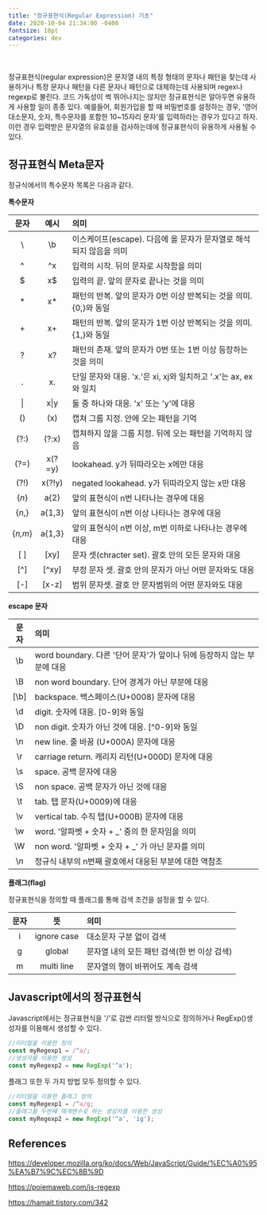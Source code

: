 ```yaml
---
title: "정규표현식(Regular Expression) 기초"
date: 2020-10-04 21:34:00 -0400
fontsize: 10pt
categories: dev
---
```


<br>

정규표현식(regular expression)은 문자열 내의 특정 형태의 문자나 패턴을 찾는데 사용하거나 특정 문자나 패턴을 다른 문자나 패턴으로 대체하는데 사용되며 regex나 regexp로 불린다. 코드 가독성이 썩 뛰어나지는 않지만 정규표현식은 알아두면 유용하게 사용할 일이 종종 있다. 예를들어, 회원가입을 할 때 비밀번호를 설정하는 경우, '영어 대소문자, 숫자, 특수문자를 포함한 10~15자리 문자'를 입력하라는 경우가 있다고 하자. 이런 경우 입력받은 문자열의 유효성을 검사하는데에 정규표현식이 유용하게 사용될 수 있다.  

## 정규표현식 Meta문자

정규식에서의 특수문자 목록은 다음과 같다.  

**특수문자**  

| 문자 | 예시 | 의미 |  
|:---:|:---:|:---|  
| \ | \b | 이스케이프(escape). 다음에 올 문자가 문자열로 해석되지 않음을 의미 |  
| ^ | ^x | 입력의 시작. 뒤의 문자로 시작함을 의미|  
| $ | x$ | 입력의 끝. 앞의 문자로 끝나는 것을 의미|  
| * | x* | 패턴의 반복. 앞의 문자가 0번 이상 반복되는 것을 의미. {0,}와 동일|  
| + | x+ | 패턴의 반복. 앞의 문자가 1번 이상 반복되는 것을 의미. {1,}와 동일|  
| ? | x? | 패턴의 존재. 앞의 문자가 0번 또는 1번 이상 등장하는것을 의미|  
| . | x. | 단일 문자와 대응. 'x.'은 xi, xj와 일치하고 '.x'는 ax, ex와 일치|  
| \| | x\|y | 둘 중 하나와 대응. 'x' 또는 'y'에 대응 |  
| () | (x) | 캡쳐 그룹 지정. 안에 오는 패턴을 기억 |  
| (?:<i></i>) | (?:x) | 캡쳐하지 않을 그룹 지정. 뒤에 오는 패턴을 기억하지 않음 |  
| (?=) | x(?=y) | lookahead. y가 뒤따라오는 x에만 대응 |  
| (?!) | x(?!y) | negated lookahead. y가 뒤따라오지 않는 x만 대응 |  
| {_n_} | a{2} | 앞의 표현식이 n번 나타나는 경우에 대응 |  
| {_n_,} | a{1,3} | 앞의 표현식이 n번 이상 나타나는 경우에 대응|  
| {_n,m_} | a{1,3} | 앞의 표현식이 n번 이상, m번 이하로 나타나는 경우에 대응|  
| [ ] | [xy] | 문자 셋(chracter set). 괄호 안의 모든 문자와 대응|  
| [^] | [^xy] | 부정 문자 셋. 괄호 안의 문자가 아닌 어떤 문자와도 대응|  
| [-] | [x-z] | 범위 문자셋. 괄호 안 문자범위의 어떤 문자와도 대응|  

**escape 문자**  

| 문자 | 의미 |  
|:---:|:---|  
| \b | word boundary. 다른 '단어 문자'가 앞이나 뒤에 등장하지 않는 부분에 대응 |
| \B | non word boundary. 단어 경계가 아닌 부분에 대응 |
| [\b] | backspace. 백스페이스(U+0008) 문자에 대응 |
| \d | digit. 숫자에 대응. [0-9]와 동일 |
| \D | non digit. 숫자가 아닌 것에 대응. [^0-9]와 동일 |
| \n | new line. 줄 바꿈 (U+000A) 문자에 대응  |
| \r | carriage return. 캐리지 리턴(U+000D) 문자에 대응  |
| \s | space. 공백 문자에 대응  |
| \S | non space. 공백 문자가 아닌 것에 대응 |
| \t | tab. 탭 문자(U+0009)에 대응 |
| \v | vertical tab. 수직 탭(U+000B) 문자에 대응 |
| \w | word. '알파벳 + 숫자 + _' 중의 한 문자임을 의미  |
| \W | non word. '알파벳 + 숫자 + _' 가 아닌 문자를 의미  |
| \\_n_ | 정규식 내부의 n번째 괄호에서 대응된 부분에 대한 역참조  |

**플래그(flag)**  

정규표현식을 정의할 때 플래그를 통해 검색 조건을 설정을 할 수 있다.

| 문자 | 뜻 | 의미 |  
|:---:|:---:|:---|  
| i | ignore case | 대소문자 구분 없이 검색 |  
| g | global | 문자열 내의 모든 패턴 검색(한 번 이상 검색) |  
| m | multi line | 문자열의 행이 바뀌어도 계속 검색 |  


## Javascript에서의 정규표현식

Javascript에서는 정규표현식을 '/'로 감싼 리터럴 방식으로 정의하거나 RegExp()생성자를 이용해서 생성할 수 있다.  

~~~javascript
//리터럴을 이용한 정의
const myRegexp1 = /^a/;
//생성자를 이용한 생성
const myRegexp2 = new RegExp('^a');
~~~

 플래그 또한 두 가지 방법 모두 정의할 수 있다.  

~~~javascript
//리터럴을 이용한 플래그 정의
const myRegexp1 = /^a/g;
//플래그를 두번째 매개변수로 하는 생성자를 이용한 생성
const myRegexp2 = new RegExp('^a', 'ig');
~~~

## References

<https://developer.mozilla.org/ko/docs/Web/JavaScript/Guide/%EC%A0%95%EA%B7%9C%EC%8B%9D>

<https://poiemaweb.com/js-regexp>

<https://hamait.tistory.com/342>